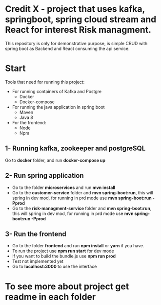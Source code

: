 # Credit X - project that uses kafka, springboot, spring cloud stream and React for interest Risk managment. 

This repository is only for demonstrative purpose, is simple CRUD with spring boot as Backend and React consuming the api service.

# Start

Tools that need for running this project:

- For running containers of Kafka and Postgre
	- Docker
	- Docker-compose
- For running the java application in spring boot
	- Maven
	- Java 8
- For the frontend:
	- Node
	- Npm
	

## 1- Running kafka, zookeeper and postgreSQL

Go to **docker** folder, and run **docker-compose up**

## 2- Run spring application 

 - Go to the folder **microservices** and run **mvn install**
 - Go to the **customer-service** folder  and **mvn spring-boot:run**, this will spring in dev mod, for running in prd mode use **mvn spring-boot:run -Pprod**
 - Go to the **risk-managment-service** folder  and **mvn spring-boot:run**, this will spring in dev mod, for running in prd mode use **mvn spring-boot:run -Pprod**

## 3- Run the frontend

- Go to the folder **frontend** and run **npm install** or **yarn** if you have.
- To run the project use **npm run start** for dev mode
-  If you want to build the bundle.js use **npm run prod**
- Test not implemented yet
- Go to **localhost:3000** to use the interface

# To see more about project get readme in each folder 

